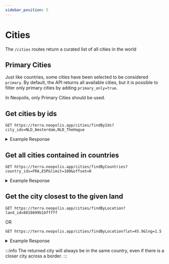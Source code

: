 ```yaml
---
sidebar_position: 5
---
```


# Cities

The `/cities` routes return a curated list of all cities in the world

## Primary Cities

Just like countries, some cities have been selected to be considered `primary`. By default, the API returns all available cities, but it is possible to filter only primary cities by adding `primary_only=true`.

In Neopolis, only Primary Cities should be used.

## Get cities by ids

```
GET https://terra.neopolis.app/cities/findByIds?city_ids=NLD_Amsterdam,NLD_TheHague
```

<details>
<summary>Example Response</summary>
<p>

```
{
  "status": "ok",
  "data": [
    {
      "id": "NLD_Amsterdam",
      "country_id": "NLD",
      "name": "Amsterdam",
      "region_name": "Noord-Holland",
      "population": 1031000,
      "latlng": {
        "latitude": 52.350387797913726,
        "longitude": 4.90877386838879
      }
    },
    (...)
  ]
}
```

</p>
</details>

## Get all cities contained in countries

```
GET https://terra.neopolis.app/cities/findByCountries?country_ids=FRA,ESP&limit=100&offset=0
```

<details>
<summary>Example Response</summary>
<p>

```
{
    "status": "ok"
    "data": [
        {
            "country_id": "FRA",
            "id": "FRA_Agen",
            "latlng": {
                "latitude": 44.2005017,
                "longitude": 0.6332844
            },
            "name": "Agen",
            "population": 59000,
            "region_name": "Aquitaine"
        },
        (...)
    ],
}
```

</p>
</details>

## Get the city closest to the given land

```
GET https://terra.neopolis.app/cities/findByLocation?land_id=8818699b1bfffff
```

OR

```
GET https://terra.neopolis.app/cities/findByLocation?lat=45.9&lng=1.5
```

<details>
<summary>Example Response</summary>
<p>

```
{
    "status": "ok"
    "data": {
        "country_id": "FRA",
        "id": "FRA_Agen",
        "latlng": {
            "latitude": 44.2005017,
            "longitude": 0.6332844
        },
        "name": "Agen",
        "population": 59000,
        "region_name": "Aquitaine"
    },
}
```

</p>
</details>

:::info
The returned city will always be in the same country, even if there is a closer city across a border.
:::
